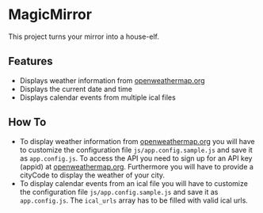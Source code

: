 # MagicMirror
This project turns your mirror into a house-elf.

## Features
* Displays weather information from [openweathermap.org](https://openweathermap.org)
* Displays the current date and time
* Displays calendar events from multiple ical files

## How To
* To display weather information from [openweathermap.org](https://openweathermap.org) you will have to customize the configuration file `js/app.config.sample.js` and save it as `app.config.js`. To access the API you need to sign up for an API key (appid) at [openweathermap.org](https://openweathermap.org). Furthermore you will have to provide a cityCode to display the weather of your city.
* To display calendar events from an ical file you will have to customize the configuration file `js/app.config.sample.js` and save it as `app.config.js`. The `ical_urls` array has to be filled with valid ical urls.
